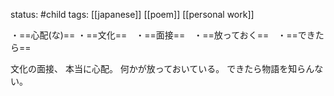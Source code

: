 status: #child 
tags: [[japanese]] [[poem]] [[personal work]]

・==心配(な)== ・==文化==　・==面接==　・==放っておく==　・==できたら==  

文化の面接、
本当に心配。
何かが放っておいている。
できたら物語を知らんない。